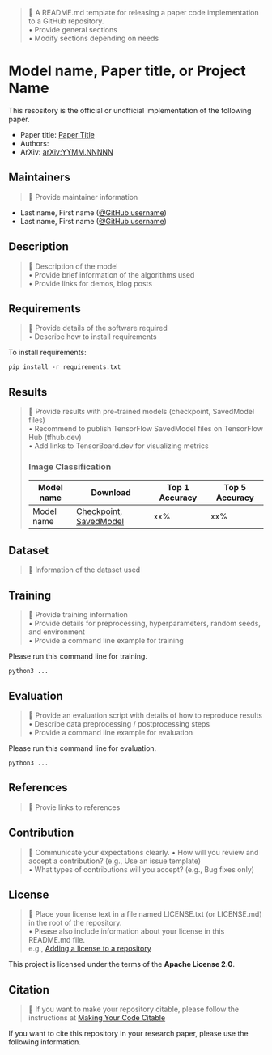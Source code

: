 > :memo: A README.md template for releasing a paper code implementation to a GitHub repository.  
> • Provide general sections  
> • Modify sections depending on needs  

# Model name, Paper title, or Project Name

This resository is the official or unofficial implementation of the following paper.

* Paper title: [Paper Title](https://arxiv.org/abs/YYMM.NNNNN)
* Authors: 
* ArXiv: [arXiv:YYMM.NNNNN](https://arxiv.org/abs/YYMM.NNNNN)

## Maintainers

> :memo: Provide maintainer information  

* Last name, First name ([@GitHub username](https://github.com/username))
* Last name, First name ([@GitHub username](https://github.com/username))

## Description
> :memo: Description of the model  
> • Provide brief information of the algorithms used  
> • Provide links for demos, blog posts  

## Requirements
> :memo: Provide details of the software required  
> • Describe how to install requirements  

To install requirements:

```setup
pip install -r requirements.txt
```

## Results

> :memo: Provide results with pre-trained models (checkpoint, SavedModel files)  
> • Recommend to publish TensorFlow SavedModel files on TensorFlow Hub (tfhub.dev)  
> • Add links to TensorBoard.dev for visualizing metrics
>  
> ### Image Classification  
>  
> | Model name | Download | Top 1 Accuracy | Top 5 Accuracy |  
> |------------|----------|----------------|----------------|   
> | Model name | [Checkpoint](https://drive.google.com/...), [SavedModel](https://tfhub.dev/...) | xx% | xx% |  

## Dataset
> :memo: Information of the dataset used  

## Training
> :memo: Provide training information  
> • Provide details for preprocessing, hyperparameters, random seeds, and environment  
> • Provide a command line example for training  

Please run this command line for training.

```shell
python3 ...
```

## Evaluation
> :memo: Provide an evaluation script with details of how to reproduce results  
> • Describe data preprocessing / postprocessing steps  
> • Provide a command line example for evaluation  

Please run this command line for evaluation.

```shell
python3 ...
```

## References
> :memo: Provie links to references  

## Contribution
> :memo: Communicate your expectations clearly.
> • How will you review and accept a contribution? (e.g., Use an issue template)  
> • What types of contributions will you accept? (e.g., Bug fixes only)  

## License
> :memo: Place your license text in a file named LICENSE.txt (or LICENSE.md) in the root of the repository.  
> • Please also include information about your license in this README.md file.  
> e.g., [Adding a license to a repository](https://help.github.com/en/github/building-a-strong-community/adding-a-license-to-a-repository)  

This project is licensed under the terms of the **Apache License 2.0**.

## Citation
> :memo: If you want to make your repository citable, please follow the instructions at [Making Your Code Citable](https://guides.github.com/activities/citable-code/)  

If you want to cite this repository in your research paper, please use the following information.

